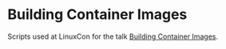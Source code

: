 # Building Container Images

Scripts used at LinuxCon for the talk [Building Container Images](https://goo.gl/CZbhcM).
